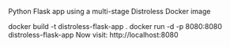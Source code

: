 Python Flask app using a multi-stage Distroless Docker image

docker build -t distroless-flask-app .
docker run -d -p 8080:8080 distroless-flask-app
Now visit: http://localhost:8080
